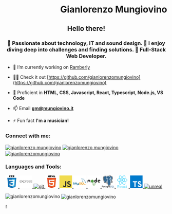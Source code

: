 <h1 align="right">Gianlorenzo Mungiovino</h1>
<h2 align="center">Hello there!</h2>

<h3 align="center">🔹 Passionate about technology, IT and sound design. 🔹 I enjoy diving deep into challenges and finding solutions. 🔹 Full-Stack Web Developer.</h3>

- 🔭 I’m currently working on [Ramberly](https://github.com/Francesco-alemanno/Ramberly)

- 👨‍💻 Check it out [https://github.com/gianlorenzomungiovino](https://github.com/gianlorenzomungiovino)

- 💬 Proficient in **HTML, CSS, Javascript, React, Typescript, Node.js, VS Code**

- 📫 Email **gm@mungiovino.it**

- ⚡ Fun fact **I'm a musician!**

<h3 align="left">Connect with me:</h3>
<p align="left">
<a href="https://linkedin.com/in/gianlorenzo mungiovino" target="blank"><img align="center" src="https://raw.githubusercontent.com/rahuldkjain/github-profile-readme-generator/master/src/images/icons/Social/linked-in-alt.svg" alt="gianlorenzo mungiovino" height="30" width="40" /></a>
<a href="https://fb.com/gianlorenzo mungiovino" target="blank"><img align="center" src="https://raw.githubusercontent.com/rahuldkjain/github-profile-readme-generator/master/src/images/icons/Social/facebook.svg" alt="gianlorenzo mungiovino" height="30" width="40" /></a>
<a href="https://instagram.com/gianlorenzomungiovino" target="blank"><img align="center" src="https://raw.githubusercontent.com/rahuldkjain/github-profile-readme-generator/master/src/images/icons/Social/instagram.svg" alt="gianlorenzomungiovino" height="30" width="40" /></a>
</p>

<h3 align="left">Languages and Tools:</h3>
<p align="left"> <a href="https://www.w3schools.com/css/" target="_blank" rel="noreferrer"> <img src="https://raw.githubusercontent.com/devicons/devicon/master/icons/css3/css3-original-wordmark.svg" alt="css3" width="40" height="40"/> </a> <a href="https://expressjs.com" target="_blank" rel="noreferrer"> <img src="https://raw.githubusercontent.com/devicons/devicon/master/icons/express/express-original-wordmark.svg" alt="express" width="40" height="40"/> </a> <a href="https://git-scm.com/" target="_blank" rel="noreferrer"> <img src="https://www.vectorlogo.zone/logos/git-scm/git-scm-icon.svg" alt="git" width="40" height="40"/> </a> <a href="https://www.w3.org/html/" target="_blank" rel="noreferrer"> <img src="https://raw.githubusercontent.com/devicons/devicon/master/icons/html5/html5-original-wordmark.svg" alt="html5" width="40" height="40"/> </a> <a href="https://developer.mozilla.org/en-US/docs/Web/JavaScript" target="_blank" rel="noreferrer"> <img src="https://raw.githubusercontent.com/devicons/devicon/master/icons/javascript/javascript-original.svg" alt="javascript" width="40" height="40"/> </a> <a href="https://www.mysql.com/" target="_blank" rel="noreferrer"> <img src="https://raw.githubusercontent.com/devicons/devicon/master/icons/mysql/mysql-original-wordmark.svg" alt="mysql" width="40" height="40"/> </a> <a href="https://nodejs.org" target="_blank" rel="noreferrer"> <img src="https://raw.githubusercontent.com/devicons/devicon/master/icons/nodejs/nodejs-original-wordmark.svg" alt="nodejs" width="40" height="40"/> </a> <a href="https://www.postgresql.org" target="_blank" rel="noreferrer"> <img src="https://raw.githubusercontent.com/devicons/devicon/master/icons/postgresql/postgresql-original-wordmark.svg" alt="postgresql" width="40" height="40"/> </a> <a href="https://reactjs.org/" target="_blank" rel="noreferrer"> <img src="https://raw.githubusercontent.com/devicons/devicon/master/icons/react/react-original-wordmark.svg" alt="react" width="40" height="40"/> </a> <a href="https://www.typescriptlang.org/" target="_blank" rel="noreferrer"> <img src="https://raw.githubusercontent.com/devicons/devicon/master/icons/typescript/typescript-original.svg" alt="typescript" width="40" height="40"/> </a> <a href="https://unrealengine.com/" target="_blank" rel="noreferrer"> <img src="https://raw.githubusercontent.com/kenangundogan/fontisto/036b7eca71aab1bef8e6a0518f7329f13ed62f6b/icons/svg/brand/unreal-engine.svg" alt="unreal" width="40" height="40"/> </a> </p>

<p><img align="left" src="https://github-readme-stats.vercel.app/api/top-langs?username=gianlorenzomungiovino&show_icons=true&theme=tokyonight&bg_color=ffffff&hide_border=true&locale=en&layout=compact" alt="gianlorenzomungiovino" /></p>

<p>&nbsp;<img align="center" src="https://github-readme-stats.vercel.app/api?username=gianlorenzomungiovino&show_icons=true&theme=tokyonight&bg_color=ffffff&hide_border=true&locale=en" alt="gianlorenzomungiovino" /></p>
f
